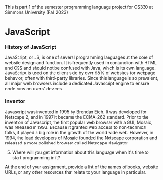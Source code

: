 This is part 1 of the semester programming language project for CS330 at Simmons University (Fall 2023)

# JavaScript

### History of JavaScript

JavaScript, or JS, is one of several programming languages at the core of website design and function. It is frequently used in conjunction with HTML and CSS and should not be confused with Java, which is its own language. JavaScript is used on the client side by over 98% of websites for webpage behavior, often with third-party libraries. Since this language is so prevalent, all major web browsers include a dedicated Javascript engine to ensure code runs on users' devices.

### Inventor
Javascript was invented in 1995 by Brendan Eich. It was developed for Netscape 2, and in 1997 it became the ECMA-262 standard. Prior to the invention of Javascript, the first popular web browser with a GUI, Mosaic, was released in 1993. Because it granted web access to non-technical folks, it played a big role in the growth of the world wide web. However, in 1994, the lead developers of Mosaic founded the Netscape corporation and released a more polished browser called Netscape Navigator

5. Where will you get information about this language when it's time to start programming in it?

At the end of your assignment, provide a list of the names of books, website URLs, or any other resources that relate to your language in particular.
